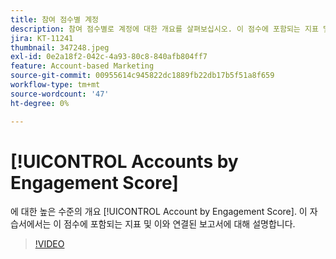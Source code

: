 ```yaml
---
title: 참여 점수별 계정
description: 참여 점수별로 계정에 대한 개요를 살펴보십시오. 이 점수에 포함되는 지표 및 이와 관련된 보고서를 알아봅니다.
jira: KT-11241
thumbnail: 347248.jpeg
exl-id: 0e2a18f2-042c-4a93-80c8-840afb804ff7
feature: Account-based Marketing
source-git-commit: 00955614c945822dc1889fb22db17b5f51a8f659
workflow-type: tm+mt
source-wordcount: '47'
ht-degree: 0%

---
```


# [!UICONTROL Accounts by Engagement Score]

에 대한 높은 수준의 개요 [!UICONTROL Account by Engagement Score].  이 자습서에서는 이 점수에 포함되는 지표 및 이와 연결된 보고서에 대해 설명합니다.

>[!VIDEO](https://video.tv.adobe.com/v/347248/?quality=12&learn=on)
